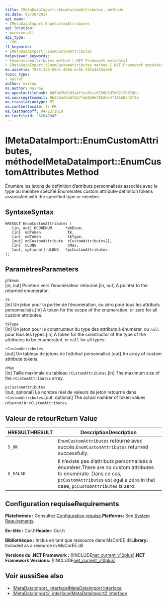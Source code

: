 ```yaml
---
title: IMetaDataImport::EnumCustomAttributes, méthode
ms.date: 03/30/2017
api_name:
- IMetaDataImport.EnumCustomAttributes
api_location:
- mscoree.dll
api_type:
- COM
f1_keywords:
- IMetaDataImport::EnumCustomAttributes
helpviewer_keywords:
- EnumCustomAttributes method [.NET Framework metadata]
- IMetaDataImport::EnumCustomAttributes method [.NET Framework metadata]
ms.assetid: 798513a0-68b1-4d04-bc5b-782a4445ea68
topic_type:
- apiref
author: mairaw
ms.author: mairaw
ms.openlocfilehash: b80bb7b62d3a4ffee61cc6756b7d7d02f2b074bc
ms.sourcegitcommit: 9b552addadfb57fab0b9e7852ed4f1f1b8a42f8e
ms.translationtype: MT
ms.contentlocale: fr-FR
ms.lasthandoff: 04/23/2019
ms.locfileid: "62049945"
---
```

# <a name="imetadataimportenumcustomattributes-method"></a><span data-ttu-id="b053b-102">IMetaDataImport::EnumCustomAttributes, méthode</span><span class="sxs-lookup"><span data-stu-id="b053b-102">IMetaDataImport::EnumCustomAttributes Method</span></span>
<span data-ttu-id="b053b-103">Énumère les jetons de définition d’attributs personnalisés associés avec le type ou membre spécifié.</span><span class="sxs-lookup"><span data-stu-id="b053b-103">Enumerates custom attribute-definition tokens associated with the specified type or member.</span></span>  
  
## <a name="syntax"></a><span data-ttu-id="b053b-104">Syntaxe</span><span class="sxs-lookup"><span data-stu-id="b053b-104">Syntax</span></span>  
  
```  
HRESULT EnumCustomAttributes (   
   [in, out] HCORENUM      *phEnum,  
   [in]  mdToken            tk,   
   [in]  mdToken            tkType,   
   [out] mdCustomAttribute  rCustomAttributes[],   
   [in]  ULONG              cMax,  
   [out, optional] ULONG   *pcCustomAttributes  
);  
```  
  
## <a name="parameters"></a><span data-ttu-id="b053b-105">Paramètres</span><span class="sxs-lookup"><span data-stu-id="b053b-105">Parameters</span></span>  
 `phEnum`  
 <span data-ttu-id="b053b-106">[in, out] Pointeur vers l’énumérateur retourné.</span><span class="sxs-lookup"><span data-stu-id="b053b-106">[in, out] A pointer to the returned enumerator.</span></span>  
  
 `tk`  
 <span data-ttu-id="b053b-107">[in] Un jeton pour la portée de l’énumération, ou zéro pour tous les attributs personnalisés.</span><span class="sxs-lookup"><span data-stu-id="b053b-107">[in] A token for the scope of the enumeration, or zero for all custom attributes.</span></span>  
  
 `tkType`  
 <span data-ttu-id="b053b-108">[in] Un jeton pour le constructeur du type des attributs à énumérer, ou `null` pour tous les types.</span><span class="sxs-lookup"><span data-stu-id="b053b-108">[in] A token for the constructor of the type of the attributes to be enumerated, or `null` for all types.</span></span>  
  
 `rCustomAttributes`  
 <span data-ttu-id="b053b-109">[out] Un tableau de jetons de l’attribut personnalisé.</span><span class="sxs-lookup"><span data-stu-id="b053b-109">[out] An array of custom attribute tokens.</span></span>  
  
 `cMax`  
 <span data-ttu-id="b053b-110">[in] Taille maximale du tableau `rCustomAttributes`.</span><span class="sxs-lookup"><span data-stu-id="b053b-110">[in] The maximum size of the `rCustomAttributes` array.</span></span>  
  
 `pcCustomAttributes`  
 <span data-ttu-id="b053b-111">[out, optional] Le nombre réel de valeurs de jeton retourné dans `rCustomAttributes`.</span><span class="sxs-lookup"><span data-stu-id="b053b-111">[out, optional] The actual number of token values returned in `rCustomAttributes`.</span></span>  
  
## <a name="return-value"></a><span data-ttu-id="b053b-112">Valeur de retour</span><span class="sxs-lookup"><span data-stu-id="b053b-112">Return Value</span></span>  
  
|<span data-ttu-id="b053b-113">HRESULT</span><span class="sxs-lookup"><span data-stu-id="b053b-113">HRESULT</span></span>|<span data-ttu-id="b053b-114">Description</span><span class="sxs-lookup"><span data-stu-id="b053b-114">Description</span></span>|  
|-------------|-----------------|  
|`S_OK`|<span data-ttu-id="b053b-115">`EnumCustomAttributes` retourné avec succès.</span><span class="sxs-lookup"><span data-stu-id="b053b-115">`EnumCustomAttributes` returned successfully.</span></span>|  
|`S_FALSE`|<span data-ttu-id="b053b-116">Il n’existe pas d’attributs personnalisés à énumérer.</span><span class="sxs-lookup"><span data-stu-id="b053b-116">There are no custom attributes to enumerate.</span></span> <span data-ttu-id="b053b-117">Dans ce cas, `pcCustomAttributes` est égal à zéro.</span><span class="sxs-lookup"><span data-stu-id="b053b-117">In that case, `pcCustomAttributes` is zero.</span></span>|  
  
## <a name="requirements"></a><span data-ttu-id="b053b-118">Configuration requise</span><span class="sxs-lookup"><span data-stu-id="b053b-118">Requirements</span></span>  
 <span data-ttu-id="b053b-119">**Plateformes :** Consultez [Configuration requise](../../../../docs/framework/get-started/system-requirements.md).</span><span class="sxs-lookup"><span data-stu-id="b053b-119">**Platforms:** See [System Requirements](../../../../docs/framework/get-started/system-requirements.md).</span></span>  
  
 <span data-ttu-id="b053b-120">**En-tête :** Cor.h</span><span class="sxs-lookup"><span data-stu-id="b053b-120">**Header:** Cor.h</span></span>  
  
 <span data-ttu-id="b053b-121">**Bibliothèque :** Inclus en tant que ressource dans MsCorEE.dll</span><span class="sxs-lookup"><span data-stu-id="b053b-121">**Library:** Included as a resource in MsCorEE.dll</span></span>  
  
 <span data-ttu-id="b053b-122">**Versions du .NET Framework :** [!INCLUDE[net_current_v10plus](../../../../includes/net-current-v10plus-md.md)]</span><span class="sxs-lookup"><span data-stu-id="b053b-122">**.NET Framework Versions:** [!INCLUDE[net_current_v10plus](../../../../includes/net-current-v10plus-md.md)]</span></span>  
  
## <a name="see-also"></a><span data-ttu-id="b053b-123">Voir aussi</span><span class="sxs-lookup"><span data-stu-id="b053b-123">See also</span></span>

- [<span data-ttu-id="b053b-124">IMetaDataImport, interface</span><span class="sxs-lookup"><span data-stu-id="b053b-124">IMetaDataImport Interface</span></span>](../../../../docs/framework/unmanaged-api/metadata/imetadataimport-interface.md)
- [<span data-ttu-id="b053b-125">IMetaDataImport2, interface</span><span class="sxs-lookup"><span data-stu-id="b053b-125">IMetaDataImport2 Interface</span></span>](../../../../docs/framework/unmanaged-api/metadata/imetadataimport2-interface.md)
